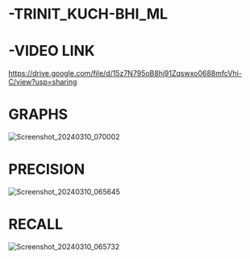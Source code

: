 # -TRINIT_KUCH-BHI_ML

# -VIDEO LINK
https://drive.google.com/file/d/15z7N795oB8hj91Zqswxo0688mfcVhi-C/view?usp=sharing

# GRAPHS 
![Screenshot_20240310_070002](https://github.com/pratap-nitjsr/-TRINIT_KUCH-BHI_ML/assets/127110382/5c7a35dc-78b0-4e28-8416-bf02c4a28bf8)

# PRECISION
![Screenshot_20240310_065645](https://github.com/pratap-nitjsr/-TRINIT_KUCH-BHI_ML/assets/127110382/5c49aa45-d3fb-44c1-9ced-88aa0e3be445)

# RECALL
![Screenshot_20240310_065732](https://github.com/pratap-nitjsr/-TRINIT_KUCH-BHI_ML/assets/127110382/6144cddc-a090-4062-b236-16112ac182b8)

